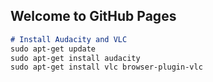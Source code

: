 ## Welcome to GitHub Pages

```markdown
# Install Audacity and VLC
sudo apt-get update
sudo apt-get install audacity
sudo apt-get install vlc browser-plugin-vlc
